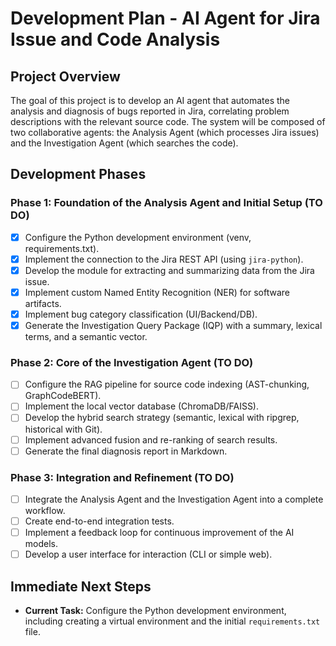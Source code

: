 # Development Plan - AI Agent for Jira Issue and Code Analysis

## Project Overview

The goal of this project is to develop an AI agent that automates the analysis and diagnosis of bugs reported in Jira, correlating problem descriptions with the relevant source code. The system will be composed of two collaborative agents: the Analysis Agent (which processes Jira issues) and the Investigation Agent (which searches the code).

## Development Phases

### Phase 1: Foundation of the Analysis Agent and Initial Setup (TO DO)

-   [x] Configure the Python development environment (venv, requirements.txt).
-   [x] Implement the connection to the Jira REST API (using `jira-python`).
-   [x] Develop the module for extracting and summarizing data from the Jira issue.
-   [x] Implement custom Named Entity Recognition (NER) for software artifacts.
-   [x] Implement bug category classification (UI/Backend/DB).
-   [x] Generate the Investigation Query Package (IQP) with a summary, lexical terms, and a semantic vector.

### Phase 2: Core of the Investigation Agent (TO DO)

-   [ ] Configure the RAG pipeline for source code indexing (AST-chunking, GraphCodeBERT).
-   [ ] Implement the local vector database (ChromaDB/FAISS).
-   [ ] Develop the hybrid search strategy (semantic, lexical with ripgrep, historical with Git).
-   [ ] Implement advanced fusion and re-ranking of search results.
-   [ ] Generate the final diagnosis report in Markdown.

### Phase 3: Integration and Refinement (TO DO)

-   [ ] Integrate the Analysis Agent and the Investigation Agent into a complete workflow.
-   [ ] Create end-to-end integration tests.
-   [ ] Implement a feedback loop for continuous improvement of the AI models.
-   [ ] Develop a user interface for interaction (CLI or simple web).

## Immediate Next Steps

-   **Current Task:** Configure the Python development environment, including creating a virtual environment and the initial `requirements.txt` file.